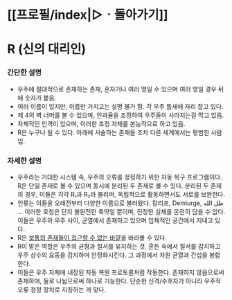 # [[프로필/index|▷ㆍ돌아가기]]

# R (신의 대리인)
### 간단한 설명
- 우주에 절대적으로 존재하는 존재, 혼자거나 여러 명일 수 있으며 여러 명일 경우 뒤에 숫자가 붙음.
- 여러 이름이 있지만, 이름만 가지고는 설명 불가 함. 각 우주 틈새에 자리 잡고 있다.
- 제 4의 벽 너머를 볼 수 있으며, 인과율을 조정하여 우주들이 사라지는걸 막고 있음.
- 자체적인 인격이 있으며, 이러한 조정 자체를 본능적으로 하고 있음.
- R은 누구나 될 수 있다. 아래에 서술하는 존재들 조차 다른 세계에서는 평범한 사람임.
### 자세한 설명
- 우주라는 거대한 시스템 속, 우주의 오류를 정정하기 위한 자동 복구 프로그램이다. R은 단일 존재로 볼 수 있으며 동시에 분리된 두 존재로 볼 수 있다. 분리된 두 존재의 경우, 이들은 각각 R₁과 R₂라 불리며, 독립적으로 활동하면서도 서로를 보완한다.
- 인류는 이들을 오래전부터 다양한 이름으로 불러왔다. 칼리프, Demiurge, ظل الله ... 이러한 호칭은 단지 불완전한 축약일 뿐이며, 진정한 실체를 온전히 담을 수 없다. 이들은 우주와 우주 사이, 균열에서 존재하고 있으며 입체적인 공간에서 지내고 있다.
- R은 [보통의 존재들이 접근할 수 없는 바깥](https://namu.wiki/w/%EC%A0%9C4%EC%9D%98%20%EB%B2%BD)을 바라볼 수 있다.
- R이 맡은 역할은 우주의 균형과 질서를 유지하는 것. 혼돈 속에서 질서를 감지하고 우주 상수의 요동을 감지하며 안정화시킨다. 그 과정에서 차원 균열과 간섭을 봉합한다.
- 이들은 우주 자체에 내장된 자동 복원 프로토콜처럼 작동한다. 존재하지 않음으로써 존재하며, 둘로 나뉨으로써 하나로 기능한다. 단순한 신격/수호자가 아니라 우주적 오류 정정 장치로 지칭하는 게 맞다.
